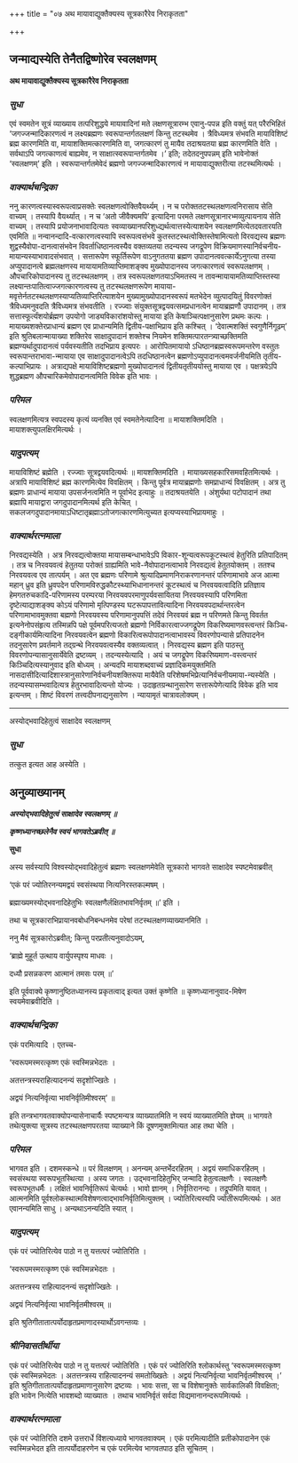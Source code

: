 +++
title = "०७ अथ मायावाद्युक्तैक्यस्य सूत्रकारैरेव निराकृतता"

+++


## जन्माद्यस्येति तेनैतद्विष्णोरेव स्वलक्षणम्

**अथ मायावाद्युक्तैक्यस्य सूत्रकारैरेव निराकृतता**

### ***सुधा***

एवं स्वमतेन सूत्रं व्याख्याय तत्परिशुद्धये मायावादिनां मते लक्षणसूत्रारम्भ एवानु-पपन्न इति वक्तुं यत् परैरभिहितं ‘जगज्जन्मादिकारणत्वं न लक्ष्यब्रह्मणः स्वरूपान्तर्गतलक्षणं किन्तु तटस्थमेव । त्रैविध्यमत्र संभवति मायाविशिष्टं ब्रह्म कारणमिति वा, मायाशक्तिमत्कारणमिति वा, जगत्कारणं तु मायैव तदाश्रयतया ब्रह्म कारणमिति वेति । सर्वथाऽपि जगत्काणत्वं बाह्यमेव, न साक्षात्स्वरूपान्तर्गतमेव ।’ इति; तदेतदनुपपन्नम् इति भावेनोक्तं ‘स्वलक्षणम्’ इति । स्वरूपान्तर्गतमेवेदं ब्रह्मणो जगज्जन्मादिकारणत्वं न मायावाद्युक्तरीत्या तटस्थमित्यर्थः ।

### ***वाक्यार्थचन्द्रिका***

ननु कारणत्वस्यास्वरूपत्वाप्रसक्तेः स्वलक्षणत्वोक्तिवैयर्थ्यम् । न च परोक्ततटस्थलक्षणत्वनिरासाय सेति वाच्यम् । तस्यापि वैयर्थ्यात् । न च ‘अतो जीवैक्यमपि’ इत्यादिना परमते लक्षणसूत्रानारभ्मव्युत्पायनाय सेति वाच्यम् । तस्यापि प्रयोजनाभावादित्यतः स्वव्याख्यानपरिशुध्द्यर्थत्वात्तस्येत्याशयेन स्वलक्षणमित्येतदवतारयति एवमिति ॥ नन्वानन्दादि-वत्कारणत्वस्यापि स्वरूपत्वसंभवे कुतस्तटस्थत्वोक्तिस्तेषामित्यतो विरवद्यस्य ब्रह्मणः शुद्वस्यैवोपा-दानत्वासंभवेन विवर्ताधिष्ठानत्वस्यैव वक्तव्यतया तदन्यस्य जगद्रूपेण विक्रियमाणस्यानिर्वचनीय-मायान्यस्याभावादसंभवात् । सत्तारूपेण स्फूर्तिरूपेण वाऽनुगततया ब्रह्मण उपादानत्ववत्कार्येऽनुगत्या तस्या अप्युपादानत्वे ब्रह्मलक्षणस्य मायायामतिव्याप्तिमाशङ्क्य मुख्योपादानस्य जगत्कारणत्वं स्वरूपलक्षणम् । औपचारिकोपादानस्य तु तटस्थलक्षणम् । तत्र स्वरूपलक्षणतयाऽभिमतस्य न तावन्मायायामतिव्याप्तिस्तस्या लक्ष्यान्तःपातित्वाज्जगत्कारणत्वस्य तु तटस्थलक्षणरूपेण मायाया-मवृत्तेर्नतटस्थलक्षणस्याप्यतिव्याप्तिरित्याशयेन मुख्यामुख्योपादानस्वरूपं मतभेदेन व्युत्पादयितुं विवरणोक्तं त्रैविध्यमनुवदति त्रैविध्यमत्र संभवतीति । रज्ज्वाः संयुक्तसूत्रद्वयवत्समप्रधानत्वेन मायाब्रह्मणौ उपादानम् । तत्र सत्तास्फूर्त्यंशयोर्ब्रह्मण उपयोगो जाड्यविकारांशयोस्तु मायाया इति केषाञ्चित्पक्षानुसारेण प्रथमः कल्पः । मायाख्यशक्तेरप्राधान्यं ब्रह्मण एव प्राधान्यमिति द्वितीय-पक्षाभिप्राय इति कश्चित् । ‘देवात्मशक्तिं स्वगुणैर्निगूढम्’ इति श्रुतिबलान्मायाख्या शक्तिरेव साक्षादुपादानं शक्तेश्च नियमेन शक्तिमत्पारतन्त्र्याच्छक्तिमति ब्रह्मण्यर्थादुपादानत्वं पर्यवस्यतीति तदभिप्राय इत्यपरः । आरोपितमायायो ऽधिष्ठानब्रह्मस्वरूपमन्तरेण वस्तुतः स्वरूपान्तराभावा-न्मायाया एव साक्षादुपादानत्वेऽपि तदधिष्ठानत्वेन ब्रह्मणोऽप्युपादानत्वमवर्जनीयमिति तृतीय-कल्पाभिप्रायः । अत्राद्यपक्षे मायाविशिष्टब्रह्मणो मुख्योपादानत्वं द्वितीयतृतीययोस्तु मायाया एव । पक्षत्रयेऽपि शुद्धब्रह्मण औपचारिकमेवोपादानत्वमिति विवेक इति भावः ।

### ***परिमल***

स्वलक्षणमित्यत्र स्वपदस्य कृत्यं व्यनक्ति एवं स्वमतेनेत्यादिना ॥ मायाशक्तिमदिति । मायाशक्त्युपलक्षिरमित्यर्थः ।

### ***यादुपत्यम्***

मायाविशिष्टं ब्रह्मेति । रज्ज्वाः सूत्रद्वयवदित्यर्थः ॥ मायशक्तिमदिति । मायाख्यसहकारिसमवहितमित्यर्थः । अत्रापि मायाविशिष्टं ब्रह्म कारणमित्येव विवक्षितम् । किन्तु पूर्वत्र मायाब्रह्मणोः समप्राधान्यं विवक्षितम् । अत्र तु ब्रह्मणः प्राधान्यं मायाया उपसर्जनत्वमिति न पूर्वाभेद इत्याहुः ॥ तदाश्रयतयेति । अंशुर्यथा पटोपादानं तथा ब्रह्मापि मायाद्वारा जगदुपादानमित्यर्थ इति केचित् । सकलजगदुपादानमायाऽधिष्टातृब्रह्माऽतोजगत्कारणमित्युच्यत इत्यप्यस्याभिप्रायमाहुः ।

### ***वाक्यार्थरत्नमाला***

निरवद्यस्येति । अत्र निरवद्यत्वोक्तया मायासम्बन्धाभावेऽपि विकार-शून्यत्वरूपकूटस्थत्वं हेतुरिति प्रतिपादितम् । तत्र च निरवयवत्वं हेतुतया परोक्तं ग्राह्यमिति भावे-नैवोपादानत्वाभावे निरवद्यत्वं हेतुतयोक्तम् । ततश्च निरवयवत्व एव तात्पर्यम् । अत एव ब्रह्मणः परिणामे श्रुत्यादिप्रमाणनिराकरणानन्तरं परिणामाभावे अज आत्मा महान् ध्रुव इति ध्रुवपदेन परिणामविरुद्धकौटस्थ्याभिधानानन्तरं कूटस्थत्वं च निरवयवत्वादिति प्रतिज्ञाय हेमगतरुचकादि-परिणामस्य परम्परया निरवयवपरमाणुपर्यवसायितया निरवयवस्यापि परिणमिता दृष्टेत्याद्याशङ्क्य कोऽयं परिणामो मृत्पिण्डस्य घटरूपापत्तावित्यादिना निरवयवपदार्थान्तरत्वेन परिणामाभावमुक्तवा बह्मणो निरवयवस्य परिणामानुपपत्तिं तदेवं निरवयवं ब्रह्म न परिणमते किन्तु विवर्तत इत्यनेनोपसंहृत्य तस्मिन्नपि पक्षे पूर्वमपरित्यजतो ब्रह्मणो निर्विकारत्वाज्जगद्रूपेण विकरिष्यमाणवस्त्वन्तरं किञ्चि-दङ्गीकार्यमित्यादिना निरवयवत्वेन ब्रह्मणो विकारित्वरूपोपादानत्वाभावस्य विवरणोपन्यासे प्रतिपादनेन तदनुसारेण प्रवर्तमाने तद्ग्रन्थे निरवयवत्वस्यैव वक्तव्यत्वात् । निरवद्यस्य ब्रह्मण इति पाठस्तु विवरणोपन्यासानुसार्येवेति द्रष्टव्यम् । तदन्यस्येत्यादि । अयं च जगद्रूपेण विकरिष्यमाण-वस्त्वन्तरं किञ्चिदित्यस्यानुवाद इति बोध्यम् । अन्यदपि मायाशब्दवाच्यं प्रज्ञादिकमयुक्तमिति नासदासीदित्यादिशास्त्रानुसारेणानिर्वचनीयशक्तिरूपा मायैवेति परिशेषमभिप्रेत्यानिर्वचनीयमाया-न्यस्येति । तदन्यस्यासम्भवादित्यत्र हेतुरभावादित्यन्तो योज्यः । उदाहृतग्रन्थानुसारेण सत्तारूपेणेत्यादि विवेक इति भाव इत्यन्तम् । शिष्टं विवरणं तत्त्वदीपनाद्यनुसारेण । न्यायामृतं चात्रावलोक्यम् ।

------------------------------------------------------------------------

अस्योद्भवादिहेतुत्वं साक्षादेव स्वलक्षणम्

### ***सुधा***

तत्कुत इत्यत आह अस्येति ।

## **अनुव्याख्यानम्**

***अस्योद्भवादिहेतुत्वं साक्षादेव स्वलक्षणम् ॥***

***कृष्णध्यानच्छलेनैव स्वयं भागवतेऽब्रवीत् ॥***

**सुधा**

अस्य सर्वस्यापि विश्वस्योद्भवादिहेतुत्वं ब्रह्मणः स्वलक्षणमेवेति सूत्रकारो भागवते साक्षादेव स्पष्टमेवाब्रवीत्

‘एकं परं ज्योतिरनन्यमद्वयं स्वसंस्थया नित्यनिरस्तकल्मषम् ।

ब्रह्माख्यमस्योद्भवनादिहेतुभिः स्वलक्षणैर्लक्षितभावनिर्वृतम् ॥’ इति ।

तथा च सूत्रकाराभिप्रायानवबोधनिबन्धनमेव परेषां तटस्थलक्षणव्याख्यानमिति ।

ननु मैवं सूत्रकारोऽब्रवीत्; किन्तु परप्रतीत्यनुवादोऽयम्,

‘ब्राह्मे मुहूर्त उत्थाय वार्युपस्पृश्य माधवः ।

दध्यौ प्रसन्नकरण आत्मानं तमसः परम् ॥’

इति पूर्ववाक्ये कृष्णानुष्ठितध्यानस्य प्रकृतत्वाद् इत्यत उक्तं कृष्णेति ॥ कृष्णध्यानानुवाद-मिषेण स्वयमेवाब्रवीदिति ।

### ***वाक्यार्थचन्द्रिका***

एकं परमित्यादि । एतच्च-

‘स्वरूपमस्मरत्कृष्ण एकं स्वस्मिन्नभेदतः ।

अतत्तन्त्रस्यराहित्यादनन्यं सदृशोज्खितेः ।

अद्वयं नित्यनिर्वृत्या भावनिर्वृतिमीश्वरम्’ ॥

इति तन्त्रभागवतवाक्योपन्यासेनाचार्यैः स्पष्टमन्यत्र व्याख्यातमिति न स्वयं व्याख्यातमिति ज्ञेयम् ॥ भागवते तथेत्युक्त्या सूत्रस्य तटस्थलक्षणपरतया व्याख्याने किं दूषणमुक्तमित्यत आह तथा चेति ।

### ***परिमल***

भागवत इति । दशमस्कन्धे ॥ परं विलक्षणम् । अनन्यम् अन्तर्भेदरहितम् । अद्वयं समाधिकरहितम् । स्वसंस्थया स्वरूपभूतस्थित्या । अस्य जगतः । उद्भवनादिहेतुभिर् जन्मादि हेतुत्वलक्षणैः । स्वलक्षणैः स्वरूपभूतधर्मैः । लक्षितं भावनिर्वृतिरूपं चेत्यर्थः । भावो ज्ञानम् । निर्वृतिरानन्दः । तद्रूपमिति यावत् । आत्मनमिति पूर्वश्लोकस्थात्मविशेषणत्वाद्भावनिर्वृतिमित्युक्तम् । ज्योतिरित्यस्यपि ज्योतीरूपमित्यर्थः । अत एवानन्यमिति साधु । अन्यथाऽनन्यदिति स्यात् ।

### ***यादुपत्यम्***

एकं परं ज्योतिरित्येव पाठो न तु यत्तत्परं ज्योतिरिति ।

‘स्वरूपमस्मरत्कृष्ण एकं स्वस्मिन्नभेदतः ।

अतत्तन्त्रस्य राहित्यादनन्यं सदृशोज्खितेः ।

अद्वयं नित्यनिर्वृत्या भावनिर्वृतमीश्वरम् ॥

इति श्रुतिगीतातात्पर्योदाहृतप्रमाणादस्यार्थोऽवगन्तव्यः ।

### ***श्रीनिवासतीर्थीया***

एकं परं ज्योतिरित्येव पाठो न तु यत्तत्परं ज्योतिरिति । एकं परं ज्योतिरिति श्लोकार्थस्तु ‘स्वरूपमस्मरत्कृष्ण एकं स्वस्मिन्नभेदतः । अतत्तन्त्रस्य राहित्यादनन्यं समतोख्खितेः । अद्वयं नित्यनिर्वृत्या भावनिर्वृतमीश्वरम् ।’ इति श्रुतिगीतातात्पर्योदाहृतप्रमाणानुसारेण द्रष्टव्यः । भावः सत्ता, सा च विशेषानुक्तेः सार्वकालिकी विवक्षिता; इति भावेन नित्येति भावशब्दो व्याख्यातः । तथाच भावनिर्वृतं सर्वदा विद्यमानानन्दरूपमित्यर्थः ।

### ***वाक्यार्थरत्नमाला***

एकं परं ज्योतिरिति दशमे उत्तरार्धे विंशत्यध्याये भागवतवाक्यम् । एकं परमित्यादीति प्रतीकोपादानेन एकं स्वस्मिन्नभेदत इति तात्पर्योदाहरणेन च एकं परमित्येव भागवतपाठ इति सूचितम् ।

